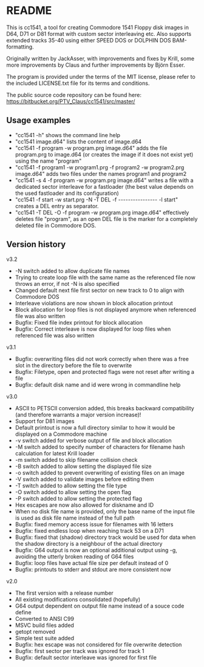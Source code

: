 # README #

This is cc1541, a tool for creating Commodore 1541 Floppy disk
images in D64, D71 or D81 format with custom sector interleaving
etc.  Also supports extended tracks 35-40 using either SPEED DOS or
DOLPHIN DOS BAM-formatting.

Originally written by JackAsser, with improvements and fixes by
Krill, some more improvements by Claus and further improvements by
Björn Esser.

The program is provided under the terms of the MIT license, please
refer to the included LICENSE.txt file for its terms and conditions.

The public source code repository can be found here:
https://bitbucket.org/PTV_Claus/cc1541/src/master/

## Usage examples ##

* "cc1541 -h" shows the command line help
* "cc1541 image.d64" lists the content of image.d64
* "cc1541 -f program -w program.prg image.d64" adds the file
  program.prg to image.d64 (or creates the image if it does not
  exist yet) using the name "program"
* "cc1541 -f program1 -w program1.prg -f program2 -w program2.prg
  image.d64" adds two files under the names program1 and program2
* "cc1541 -s 4 -f program -w program.prg image.d64" writes a file
  with a dedicated sector interleave for a fastloader (the best
  value depends on the used fastloader and its configuration)
* "cc1541 -f start -w start.prg -N -T DEL -f ---------------- -l 
  start" creates a DEL entry as separator.
* "cc1541 -T DEL -O -f program -w program.prg image.d64" effectively
  deletes file "program", as an open DEL file is the marker for
  a completely deleted file in Commodore DOS.

## Version history ##

v3.2

* -N switch added to allow duplicate file names
* Trying to create loop file with the same name as the referenced
  file now throws an error, if not -N is also specified
* Changed default next file first sector on new track to 0 to align
  with Commodore DOS
* Interleave violations are now shown in block allocation printout
* Block allocation for loop files is not displayed anymore when
  referenced file was also written
* Bugfix: Fixed file index printout for block allocation
* Bugfix: Correct interleave is now displayed for loop files when
  referenced file was also written

v3.1

* Bugfix: overwriting files did not work correctly when there was a
  free slot in the directory before the file to overwrite
* Bugfix: Filetype, open and protected flags were not reset after
  writing a file
* Bugfix: default disk name and id were wrong in commandline help

v3.0

* ASCII to PETSCII conversion added, this breaks backward
  compatibility (and therefore warrants a major version increase)!
* Support for D81 images
* Default printout is now a full directory similar to how it would be
  displayed on a Commodore machine
* -v switch added for verbose output of file and block allocation
* -M switch added to specify number of characters for filename hash
  calculation for latest Krill loader
* -m switch added to skip filename collision check
* -B switch added to allow setting the displayed file size
* -o switch added to prevent overwriting of existing files on an image
* -V switch added to validate images before editing them
* -T switch added to allow setting the file type
* -O switch added to allow setting the open flag
* -P switch added to allow setting the protected flag
* Hex escapes are now also allowed for diskname and ID
* When no disk file name is provided, only the base name of the input
  file is used as disk file name instead of the full path
* Bugfix: fixed memory access issue for filenames with 16 letters
* Bugfix: fixed endless loop when reaching track 53 on a D71
* Bugfix: fixed that (shadow) directory track would be used for data
  when the shadow directory is a neighbour of the actual directory
* Bugfix: G64 output is now an optional additional output using -g,
  avoiding the utterly broken reading of G64 files
* Bugfix: loop files have actual file size per default instead of 0
* Bugfix: printouts to stderr and stdout are more consistent now

v2.0

* The first version with a release number
* All existing modifications consolidated (hopefully)
* G64 output dependent on output file name instead of a souce code
  define
* Converted to ANSI C99
* MSVC build files added
* getopt removed
* Simple test suite added
* Bugfix: hex escape was not considered for file overwrite detection
* Bugfix: first sector per track was ignored for track 1
* Bugfix: default sector interleave was ignored for first file
